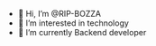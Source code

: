- 👋 Hi, I’m @RIP-BOZZA
- 👀 I’m interested in technology
- 🌱 I’m currently Backend developer


<!---
RIP-BOZZA/RIP-BOZZA is a ✨ special ✨ repository because its `README.md` (this file) appears on your GitHub profile.
You can click the Preview link to take a look at your changes.
--->
